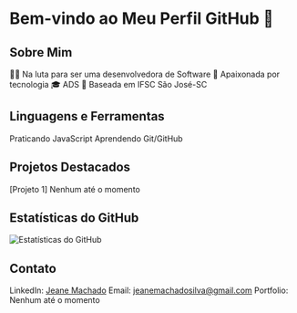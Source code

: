 # Bem-vindo ao Meu Perfil GitHub 👋

## Sobre Mim
👩‍💻 Na luta para ser uma desenvolvedora de Software
🌱 Apaixonada por tecnologia
🎓 ADS
📍 Baseada em IFSC São José-SC

## Linguagens e Ferramentas
Praticando JavaScript
Aprendendo Git/GitHub

## Projetos Destacados
[Projeto 1] Nenhum até o momento

## Estatísticas do GitHub
![Estatísticas do GitHub](https://github-readme-stats.vercel.app/api?username=wachadojeane&show_icons=true&theme=radical)

## Contato
LinkedIn: [Jeane Machado]([link_para_o_seu_perfil](https://chat.google.com/room/AAAAdi7Bcxk/Z2Qw7vf391s/Z2Qw7vf391s?cls=10))
Email: jeanemachadosilva@gmail.com
Portfolio: Nenhum até o momento
